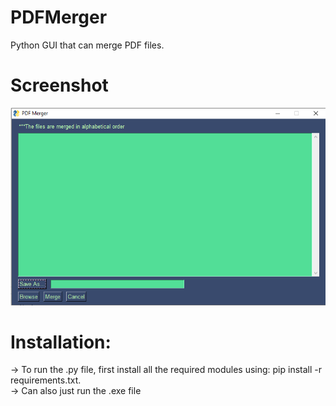 # PDFMerger
Python GUI that can merge PDF files. 
# Screenshot
![Demo](https://raw.githubusercontent.com/samin36/PDFMerger/master/demo.png)

# Installation:
  -> To run the .py file, first install all the required modules using: pip install -r requirements.txt.
  <br />
  -> Can also just run the .exe file

